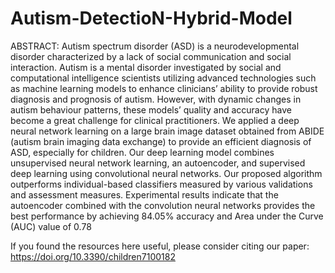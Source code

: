 # Autism-DetectioN-Hybrid-Model

ABSTRACT:
Autism spectrum disorder (ASD) is a neurodevelopmental disorder characterized by a lack of social communication and social interaction. Autism is a mental disorder investigated by social and computational intelligence scientists utilizing advanced technologies such as machine learning models to enhance clinicians’ ability to provide robust diagnosis and prognosis of autism. However, with dynamic changes in autism behaviour patterns, these models’ quality and accuracy have become a great challenge for clinical practitioners. We applied a deep neural network learning on a large brain image dataset obtained from ABIDE (autism brain imaging data exchange) to provide an efficient diagnosis of ASD, especially for children. Our deep learning model combines unsupervised neural network learning, an autoencoder, and supervised deep learning using convolutional neural networks. Our proposed algorithm outperforms individual-based classifiers measured by various validations and assessment measures. Experimental results indicate that the autoencoder combined with the convolution neural networks provides the best performance by achieving 84.05% accuracy and Area under the Curve (AUC) value of 0.78

If you found the resources here useful, please consider citing our paper:
https://doi.org/10.3390/children7100182

